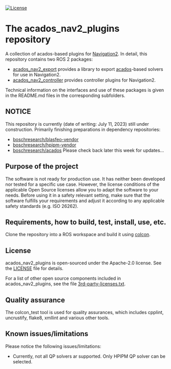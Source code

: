 [![License](https://img.shields.io/badge/License-Apache%202-blue.svg)](LICENSE)

# The acados_nav2_plugins repository
A collection of acados-based plugins for [Navigation2](https://navigation.ros.org/). In detail, this repository contains two ROS 2 packages:

*   [acados_nav2_export](acados_nav2_export/) provides a library to export [acados](https://docs.acados.org/)-based solvers for use in Navigation2.
*   [acados_nav2_controller](acados_nav2_controller/) provides controller plugins for Navigation2.

Technical information on the interfaces and use of these packages is given in the README.md files in the corresponding subfolders.

## NOTICE

This repository is currently (date of writing: July 11, 2023) still under construction. Primarily finishing preparations in dependency repositories:
* [boschresearch/blasfeo-vendor](https://github.com/boschresearch/blasfeo-vendor)
* [boschresearch/hpipm-vendor](https://github.com/boschresearch/hpipm-vendor)
* [boschresearch/acados](https://github.com/boschresearch/acados)
Please check back later this week for updates...


## Purpose of the project

The software is not ready for production use. It has neither been developed nor tested for a specific use case. However, the license conditions of the applicable Open Source licenses allow you to adapt the software to your needs. Before using it in a safety relevant setting, make sure that the software fulfills your requirements and adjust it according to any applicable safety standards (e.g. ISO 26262).


## Requirements, how to build, test, install, use, etc.

Clone the repository into a ROS workspace and build it using [colcon](https://colcon.readthedocs.io/).


## License

acados_nav2_plugins is open-sourced under the Apache-2.0 license. See the [LICENSE](LICENSE) file for details.

For a list of other open source components included in acados_nav2_plugins, see the file [3rd-party-licenses.txt](3rd-party-licenses.txt).


## Quality assurance

The colcon_test tool is used for quality assurances, which includes cpplint, uncrustify, flake8, xmllint and various other tools.


## Known issues/limitations

Please notice the following issues/limitations:

*   Currently, not all QP solvers ar supported. Only HPIPM QP solver can be selected.

